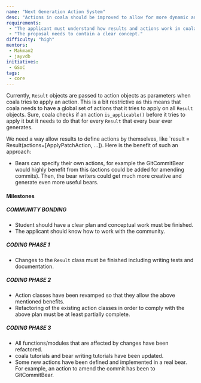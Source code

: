 ```yaml
---
name: "Next Generation Action System"
desc: "Actions in coala should be improved to allow for more dynamic and suiting actions"
requirements:
 - "The applicant must understand how results and actions work in coala."
 - "The proposal needs to contain a clear concept."
difficulty: "high"
mentors:
 - Makman2
 - jayvdb
initiatives:
 - GSoC
tags:
 - core
---
```


Currently, `Result` objects are passed to action objects as parameters when
coala tries to apply an action. This is a bit restrictive as this means that
coala needs to have a global set of actions that it tries to apply on all
`Result` objects. Sure, coala checks if an action `is_applicable()` before it
tries to apply it but it needs to do that for every `Result` that every bear
ever generates.

We need a way allow results to define actions by themselves, like 
`result = Result(actions=[ApplyPatchAction, ...]). Here is the benefit of such
an approach:
* Bears can specify their own actions, for example the GitCommitBear would
  highly benefit from this (actions could be added for amending commits). Then, 
  the bear writers could get much more creative and generate even more useful
  bears.

#### Milestones

##### COMMUNITY BONDING

* Student should have a clear plan and conceptual work must be finished.
* The applicant should know how to work with the community.

##### CODING PHASE 1 

* Changes to the `Result` class must be finished including writing tests and documentation.

##### CODING PHASE 2

* Action classes have been revamped so that they allow the above mentioned benefits.
* Refactoring of the existing action classes in order to comply with the above
  plan must be at least partially complete.

##### CODING PHASE 3

* All functions/modules that are affected by changes have been refactored.
* coala tutorials and bear writing tutorials have been updated.
* Some new actions have been defined and implemented in a real bear. For
  example, an action to amend the commit has been to GitCommitBear.
